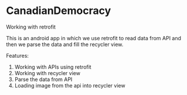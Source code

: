# CanadianDemocracy
Working with retrofit

This is an android app in which we use retrofit to read data from API and then we parse the data and fill the recycler view.

Features:
1. Working with APIs using retrofit
2. Working with recycler view
3. Parse the data from API
4. Loading image from the api into recycler view
